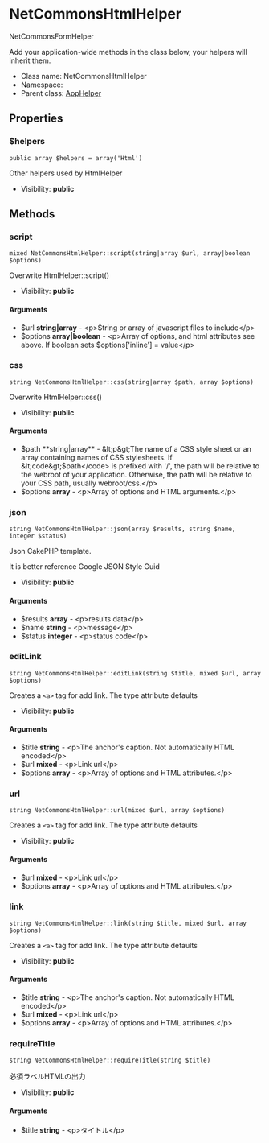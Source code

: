 NetCommonsHtmlHelper
===============

NetCommonsFormHelper

Add your application-wide methods in the class below, your helpers
will inherit them.


* Class name: NetCommonsHtmlHelper
* Namespace: 
* Parent class: [AppHelper](AppHelper.md)





Properties
----------


### $helpers

    public array $helpers = array('Html')

Other helpers used by HtmlHelper



* Visibility: **public**


Methods
-------


### script

    mixed NetCommonsHtmlHelper::script(string|array $url, array|boolean $options)

Overwrite HtmlHelper::script()



* Visibility: **public**


#### Arguments
* $url **string|array** - &lt;p&gt;String or array of javascript files to include&lt;/p&gt;
* $options **array|boolean** - &lt;p&gt;Array of options, and html attributes see above. If boolean sets $options[&#039;inline&#039;] = value&lt;/p&gt;



### css

    string NetCommonsHtmlHelper::css(string|array $path, array $options)

Overwrite HtmlHelper::css()



* Visibility: **public**


#### Arguments
* $path **string|array** - &lt;p&gt;The name of a CSS style sheet or an array containing names of
CSS stylesheets. If &lt;code&gt;$path&lt;/code&gt; is prefixed with &#039;/&#039;, the path will be relative to the webroot
of your application. Otherwise, the path will be relative to your CSS path, usually webroot/css.&lt;/p&gt;
* $options **array** - &lt;p&gt;Array of options and HTML arguments.&lt;/p&gt;



### json

    string NetCommonsHtmlHelper::json(array $results, string $name, integer $status)

Json CakePHP template.

It is better reference Google JSON Style Guid

* Visibility: **public**


#### Arguments
* $results **array** - &lt;p&gt;results data&lt;/p&gt;
* $name **string** - &lt;p&gt;message&lt;/p&gt;
* $status **integer** - &lt;p&gt;status code&lt;/p&gt;



### editLink

    string NetCommonsHtmlHelper::editLink(string $title, mixed $url, array $options)

Creates a `<a>` tag for add link. The type attribute defaults



* Visibility: **public**


#### Arguments
* $title **string** - &lt;p&gt;The anchor&#039;s caption. Not automatically HTML encoded&lt;/p&gt;
* $url **mixed** - &lt;p&gt;Link url&lt;/p&gt;
* $options **array** - &lt;p&gt;Array of options and HTML attributes.&lt;/p&gt;



### url

    string NetCommonsHtmlHelper::url(mixed $url, array $options)

Creates a `<a>` tag for add link. The type attribute defaults



* Visibility: **public**


#### Arguments
* $url **mixed** - &lt;p&gt;Link url&lt;/p&gt;
* $options **array** - &lt;p&gt;Array of options and HTML attributes.&lt;/p&gt;



### link

    string NetCommonsHtmlHelper::link(string $title, mixed $url, array $options)

Creates a `<a>` tag for add link. The type attribute defaults



* Visibility: **public**


#### Arguments
* $title **string** - &lt;p&gt;The anchor&#039;s caption. Not automatically HTML encoded&lt;/p&gt;
* $url **mixed** - &lt;p&gt;Link url&lt;/p&gt;
* $options **array** - &lt;p&gt;Array of options and HTML attributes.&lt;/p&gt;



### requireTitle

    string NetCommonsHtmlHelper::requireTitle(string $title)

必須ラベルHTMLの出力



* Visibility: **public**


#### Arguments
* $title **string** - &lt;p&gt;タイトル&lt;/p&gt;


